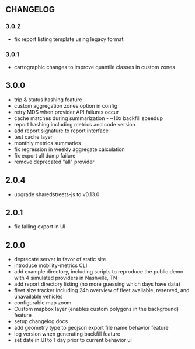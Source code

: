 CHANGELOG
---

### 3.0.2

- fix report listing template using legacy format

### 3.0.1

- cartographic changes to improve quantile classes in custom zones

## 3.0.0

- trip & status hashing feature
- custom aggregation zones option in config
- retry MDS when provider API failures occur
- cache matches during summarization - ~10x backfill speedup
- report hashing including metrics and code version
- add report signature to report interface
- test cache layer
- monthly metrics summaries
- fix regression in weekly aggregate calculation
- fix export all dump failure
- remove deprecated "all" provider

## 2.0.4

- upgrade sharedstreets-js to v0.13.0

## 2.0.1

- fix failing export in UI

## 2.0.0

- deprecate server in favor of static site
- introduce mobility-metrics CLI
- add example directory, including scripts to reproduce the public demo with 4 simulated providers in Nashville, TN
- add report directory listing (no more guessing which days have data)
- fleet size tracker including 24h overview of fleet available, reserved, and unavailable vehicles
- configurable map zoom
- Custom mapbox layer (enables custom polygons in the background) feature
- setup changelog docs
- add geometry type to geojson export file name behavior feature
- log version when generating backfill feature
- set date in UI to 1 day prior to current behavior ui
